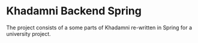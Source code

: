 # Khadamni Backend Spring
The project consists of a some parts of Khadamni re-written in Spring for a university project.

